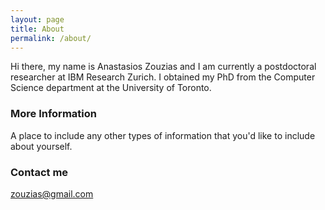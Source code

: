 ```yaml
---
layout: page
title: About
permalink: /about/
---
```


Hi there, my name is Anastasios Zouzias and I am currently a postdoctoral researcher at IBM Research Zurich. I obtained my PhD from the Computer Science department at the University of Toronto.

### More Information

A place to include any other types of information that you'd like to include about yourself. 

### Contact me

[zouzias@gmail.com](mailto:zouzias@gmail.com)
